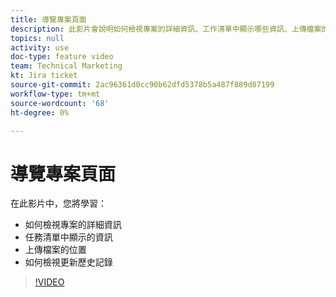 ```yaml
---
title: 導覽專案頁面
description: 此影片會說明如何檢視專案的詳細資訊、工作清單中顯示哪些資訊、上傳檔案的位置、如何檢視更新歷史記錄
topics: null
activity: use
doc-type: feature video
team: Technical Marketing
kt: Jira ticket
source-git-commit: 2ac96361d0cc90b62dfd5378b5a487f889d07199
workflow-type: tm+mt
source-wordcount: '68'
ht-degree: 0%

---
```


# 導覽專案頁面

在此影片中，您將學習：

* 如何檢視專案的詳細資訊
* 任務清單中顯示的資訊
* 上傳檔案的位置
* 如何檢視更新歷史記錄

>[!VIDEO](https://video.tv.adobe.com/v/335085/?quality=12)

